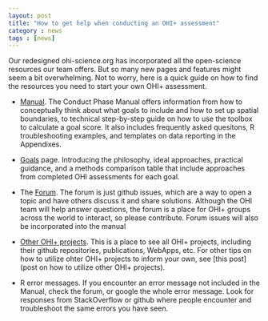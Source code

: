 ```yaml
---
layout: post
title: "How to get help when conducting an OHI+ assessment"
category : news
tags : [news]
---
```


Our redesigned ohi-science.org has incorporated all the open-science resources our team offers. But so many new pages and features might seem a bit overwhelming. Not to worry, here is a quick guide on how to find the resources you need to start your own OHI+ assessment. 

- [Manual](http://ohi-science.org/manual/). The Conduct Phase Manual offers information from how to conceptually think about what goals to include and how to set up spatial boundaries, to technical step-by-step guide on how to use the toolbox to calculate a goal score. It also includes frequently asked quesitons, R troubleshooting examples, and templates on data reporting in the Appendixes. 

- [Goals](http://ohi-science.org/goals/) page. Introducing the philosophy, ideal approaches, practical guidance, and a methods comparison table that include approaches from completed OHI assessments for each goal. 

- The [Forum](http://ohi-science.org/forum/). The forum is just github issues, which are a way to open a topic and have others discuss it and share solutions. Although the OHI team will help answer questions, the forum is a place for OHI+ groups across the world to interact, so please contribute. Forum issues will also be incorporated into the manual

- [Other OHI+ projects](http://ohi-science.org/projects/). This is a place to see all OHI+ projects, including their github repositories, publications, WebApps, etc. For other tips on how to utilize ohter OHI+ projects to inform your own, see [this post](post on how to utilize other OHI+ projects). 

- R error messages. If you encounter an error message not included in the Manual, check the forum, or google the whole error message. Look for responses from StackOverflow or github where people encounter and troubleshoot the same errors you have seen. 


